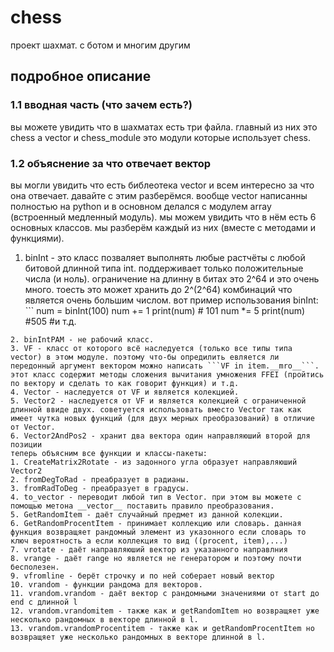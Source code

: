 # chess
проект шахмат. с ботом и многим другим
## подробное описание
### 1.1 вводная часть (что зачем есть?)
вы можете увидить что в шахматах есть три файла. главный из них это chess а vector и chess_module это модули которые использует chess.
### 1.2 объяснение за что отвечает вектор
вы могли увидить что есть библеотека vector и всем интересно за что она отвечает.
давайте с этим разберёмся. вообще vector написанны полностью на python и в основном делался с модулем array (встроенный медленный модуль). мы можем увидить что в нём есть 6 основных классов. мы разберём каждый из них (вместе с методами и функциями).
1. binInt - это класс позваляет выполнять любые растчёты с любой битовой длинной типа int. поддерживает только положительные числа (и ноль). ограничение на длинну в битах это 2^64 и это очень много. тоесть это может хранить до 2^(2^64) комбинаций что является очень большим числом. вот пример использования binInt: ```
num = binInt(100)
num += 1
print(num) # 101
num *= 5
print(num) #505
#и т.д.
```
2. binIntPAM - не рабочий класс.
3. VF - класс от которого всё наследуется (только все типы типа vector) в этом модуле. поэтому что-бы опредилить евляется ли передонный аргумент вектором можно написать ```VF in item.__mro__```. этот класс содержит методы сложения вычитания умножения FFEI (пройтись по вектору и сделать то как говорит функция) и т.д.
4. Vector - наследуется от VF и является колекцией.
5. Vector2 - наследуется от VF и является колекцией с ограниченной длинной ввиде двух. советуется использовать вместо Vector так как имеет чутка новых функций (для двух мерных преобразований) в отличие от Vector.
6. Vector2AndPos2 - хранит два вектора один направляюший второй для позиции
теперь объясним все функции и классы-пакеты:
1. CreateMatrix2Rotate - из задонного угла образует направляюший Vector2
2. fromDegToRad - преабразует в радианы.
3. fromRadToDeg - преабразует в градусы.
4. to_vector - переводит любой тип в Vector. при этом вы можете с помощью метона __vector__ поставить правило преобразования.
5. GetRandomItem - даёт случайный предмет из данной колекции.
6. GetRandomProcentItem - принимает коллекцию или словарь. данная функция возвращяет рандомный элемент из указонного если словарь то ключ вероятность а если коллекция то вид ((procent, item),...)
7. vrotate - даёт направляюший вектор из указанного направлния
8. vrange - даёт range но является не генератором и поэтому почти бесполезен.
9. vfromline - берёт строчку и по ней соберает новый вектор
10. vrandom - функции рандома для векторов.
11. vrandom.vrandom - даёт вектор с рандомными значениями от start до end с длинной l
12. vrandom.vrandomitem - также как и getRandomItem но возвращяет уже несколько рандомных в векторе длинной в l.
13. vrandom.vrandomProcentitem - также как и getRandomProcentItem но возвращяет уже несколько рандомных в векторе длинной в l.
